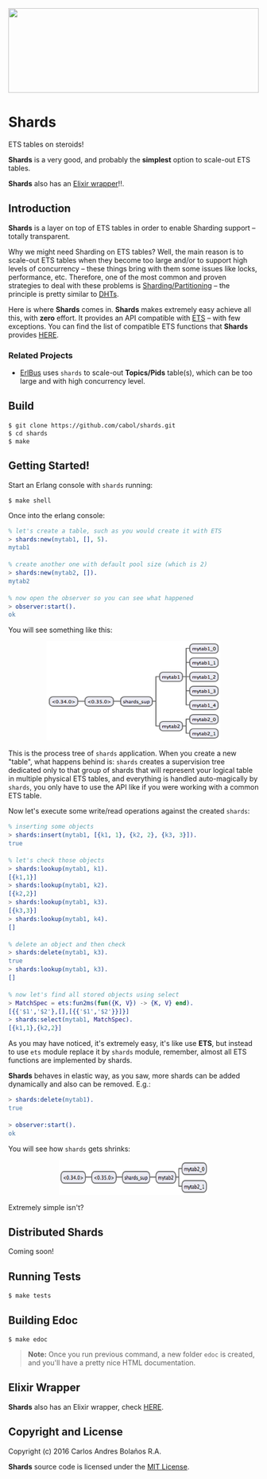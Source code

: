 <img src="http://38.media.tumblr.com/db32471b7c8870cbb0b2cc173af283bb/tumblr_inline_nm9x9u6u261rw7ney_540.gif" height="170" width="100%" />


# Shards

ETS tables on steroids!

**Shards** is a very good, and probably the **simplest** option to scale-out ETS tables.

**Shards** also has an [Elixir wrapper](https://github.com/cabol/exshards)!!.


## Introduction

**Shards** is a layer on top of ETS tables in order to enable Sharding support – totally transparent.

Why we might need Sharding on ETS tables? Well, the main reason is to scale-out ETS tables when they become
too large and/or to support high levels of concurrency – these things bring with them some issues like locks,
performance, etc. Therefore, one of the most common and proven strategies to deal with these problems is
[Sharding/Partitioning](https://en.wikipedia.org/wiki/Partition_(database)) – the principle is pretty similar
to [DHTs](https://en.wikipedia.org/wiki/Distributed_hash_table).

Here is where **Shards** comes in. **Shards** makes extremely easy achieve all this, with **zero** effort.
It provides an API compatible with [ETS](http://erlang.org/doc/man/ets.html) – with few exceptions.
You can find the list of compatible ETS functions that **Shards** provides [HERE](https://github.com/cabol/shards/issues/1).

### Related Projects

* [ErlBus](https://github.com/cabol/erlbus) uses `shards` to scale-out **Topics/Pids** table(s),
  which can be too large and with high concurrency level.


## Build

    $ git clone https://github.com/cabol/shards.git
    $ cd shards
    $ make


## Getting Started!

Start an Erlang console with `shards` running:

    $ make shell

Once into the erlang console:

```erlang
% let's create a table, such as you would create it with ETS
> shards:new(mytab1, [], 5).
mytab1

% create another one with default pool size (which is 2)
> shards:new(mytab2, []).   
mytab2

% now open the observer so you can see what happened
> observer:start().
ok
```

You will see something like this:

<p align="center"><a href="#">
<img src="./doc/assets/shards_process_tree_1.png" height="200" width="350">
</a></p>

This is the process tree of `shards` application. When you create a new "table", what happens behind
is: `shards` creates a supervision tree dedicated only to that group of shards that will represent
your logical table in multiple physical ETS tables, and everything is handled auto-magically by `shards`,
you only have to use the API like if you were working with a common ETS table.

Now let's execute some write/read operations against the created `shards`:

```erlang
% inserting some objects
> shards:insert(mytab1, [{k1, 1}, {k2, 2}, {k3, 3}]).
true

% let's check those objects
> shards:lookup(mytab1, k1).
[{k1,1}]
> shards:lookup(mytab1, k2).
[{k2,2}]
> shards:lookup(mytab1, k3).
[{k3,3}]
> shards:lookup(mytab1, k4).
[]

% delete an object and then check
> shards:delete(mytab1, k3).
true
> shards:lookup(mytab1, k3).
[]

% now let's find all stored objects using select
> MatchSpec = ets:fun2ms(fun({K, V}) -> {K, V} end).
[{{'$1','$2'},[],[{{'$1','$2'}}]}]
> shards:select(mytab1, MatchSpec).
[{k1,1},{k2,2}]
```

As you may have noticed, it's extremely easy, it's like use **ETS**, but instead to use
`ets` module replace it by `shards` module, remember, almost all ETS functions are
implemented by shards.

**Shards** behaves in elastic way, as you saw, more shards can be added dynamically
and also can be removed. E.g.:

```erlang
> shards:delete(mytab1).
true

> observer:start().
ok
```

You will see how `shards` gets shrinks:

<p align="center"><a href="#">
<img src="./doc/assets/shards_process_tree_2.png" height="70" width="300">
</a></p>

Extremely simple isn't?


## Distributed Shards

Coming soon!


## Running Tests

    $ make tests


## Building Edoc

    $ make edoc

> **Note:** Once you run previous command, a new folder `edoc` is created, and you'll have a pretty nice HTML documentation.


## Elixir Wrapper

**Shards** also has an Elixir wrapper, check [HERE](https://github.com/cabol/exshards).


## Copyright and License

Copyright (c) 2016 Carlos Andres Bolaños R.A.

**Shards** source code is licensed under the [MIT License](LICENSE.md).
